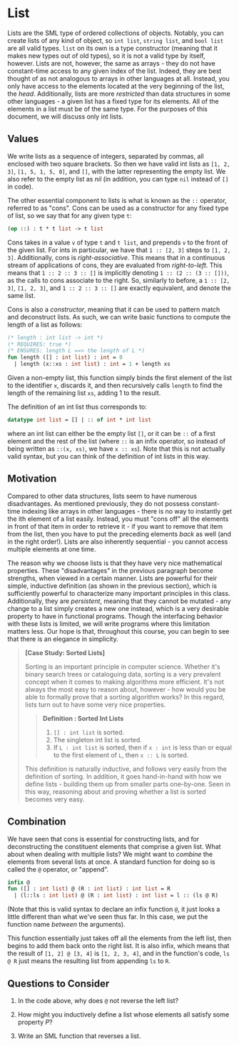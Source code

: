 # List

Lists are the SML type of ordered collections of objects. Notably, you can create lists of any kind of object, so `int list`, `string list`, and `bool list` are all valid types. `list` on its own is a type constructor (meaning that it makes new types out of old types), so it is not a valid type by itself, however. Lists are not, however, the same as arrays - they do not have constant-time access to any given index of the list. Indeed, they are best thought of as not analogous to arrays in other languages at all. Instead, you only have access to the elements located at the very beginning of the list, the _head_. Additionally, lists are more _restricted_ than data structures in some other languages - a given list has a fixed type for its elements. All of the elements in a list must be of the same type. For the purposes of this document, we will discuss only int lists.

## Values

We write lists as a sequence of integers, separated by commas, all enclosed with two square brackets. So then we have valid int lists as `[1, 2, 3]`, `[1, 5, 1, 5, 0]`, and `[]`, with the latter representing the empty list. We also refer to the empty list as _nil_ (in addition, you can type `nil` instead of `[]` in code). 

The other essential component to lists is what is known as the `::` operator, referred to as "cons". Cons can be used as a constructor for any fixed type of list, so we say that for any given type `t`:
```sml
(op ::) : t * t list -> t list
```

Cons takes in a value `v` of type `t` and `t list`, and prepends `v` to the front of the given list. For ints in particular, we have that `1 :: [2, 3]` steps to `[1, 2, 3]`. Additionally, cons is _right-associative_. This means that in a continuous stream of applications of cons, they are evaluated from _right-to-left_. This means that `1 :: 2 :: 3 :: []` is implicitly denoting `1 :: (2 :: (3 :: []))`, as the calls to cons associate to the right. So, similarly to before, a `1 :: [2, 3]`, `[1, 2, 3]`, and `1 :: 2 :: 3 :: []` are exactly equivalent, and denote the same list.

Cons is also a _constructor_, meaning that it can be used to pattern match and deconstruct lists. As such, we can write basic functions to compute the length of a list as follows:
```sml
(* length : int list -> int *)
(* REQUIRES: true *)
(* ENSURES: length L ==> the length of L *)
fun length ([] : int list) : int = 0
  | length (x::xs : int list) : int = 1 + length xs
```
Given a non-empty list, this function simply binds the first element of the list to the identifier `x`, discards it, and then recursively calls `length` to find the length of the remaining list `xs`, adding 1 to the result.

The definition of an int list thus corresponds to:
```sml
datatype int list = [] | :: of int * int list
```
where an int list can either be the empty list `[]`, or it can be `::` of a first element and the rest of the list (where `::` is an infix operator, so instead of being written as `::(x, xs)`, we have `x :: xs`). Note that this is not actually valid syntax, but you can think of the definition of int lists in this way.

## Motivation

Compared to other data structures, lists seem to have numerous disadvantages. As mentioned previously, they do not possess constant-time indexing like arrays in other languages - there is no way to instantly get the ith element of a list easily. Instead, you must "cons off" all the elements in front of that item in order to retrieve it - if you want to remove that item from the list, then you have to put the preceding elements _back_ as well (and in the right order!). Lists are also inherently sequential - you cannot access multiple elements at one time. 

The reason why we choose lists is that they have very nice mathematical properties. These "disadvantages" in the previous paragraph become strengths, when viewed in a certain manner. Lists are powerful for their simple, inductive definition (as shown in the previous section), which is sufficiently powerful to characterize many important principles in this class. Additionally, they are _persistent_, meaning that they cannot be mutated - any change to a list simply creates a new one instead, which is a very desirable property to have in functional programs. Though the interfacing behavior with these lists is limited, we will write programs where this limitation matters less. Our hope is that, throughout this course, you can begin to see that there is an elegance in simplicity.

> __[Case Study: Sorted Lists]__
> 
> Sorting is an important principle in computer science. Whether it's binary search trees or cataloguing data, sorting is a very prevalent concept when it comes to making algorithms more efficient. It's not always the most easy to reason about, however - how would you be able to formally prove that a sorting algorithm works? In this regard, lists turn out to have some very nice properties.
>
> > __Definition : Sorted Int Lists__
> > 
> >   1. `[] : int list` is sorted.
> >   2. The singleton int list is sorted.
> >   3. If `L : int list` is sorted, then if `x : int` is less than or equal to the first element of `L`, then `x :: L` is sorted.  
>
> This definition is naturally inductive, and follows very easily from the definition of sorting. In addition, it goes hand-in-hand with how we define lists - building them up from smaller parts one-by-one. Seen in this way, reasoning about and proving whether a list is sorted becomes very easy.

## Combination

We have seen that cons is essential for constructing lists, and for deconstructing the constituent elements that comprise a given list. What about when dealing with multiple lists? We might want to _combine_ the elements from several lists at once. A standard function for doing so is called the `@` operator, or "append".

```sml
infix @
fun ([] : int list) @ (R : int list) : int list = R
  | (l::ls : int list) @ (R : int list) : int list = l :: (ls @ R)
```

(Note that this is valid syntax to declare an infix function `@`, it just looks a little different than what we've seen thus far. In this case, we put the function name _between_ the arguments).

This function essentially just takes off all the elements from the left list, then begins to add them back onto the right list. It is also infix, which means that the result of `[1, 2] @ [3, 4]` is `[1, 2, 3, 4]`, and in the function's code, `ls @ R` just means the resulting list from appending `ls` to `R`.

## Questions to Consider
1. In the code above, why does `@` not reverse the left list?

2. How might you inductively define a list whose elements all satisfy some property _P_?

3. Write an SML function that reverses a list. 